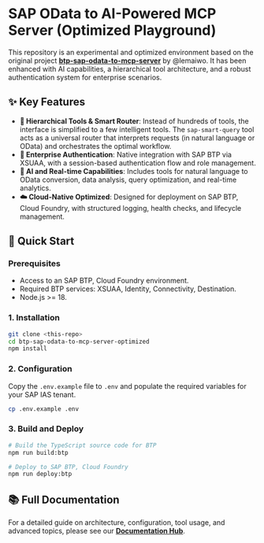 # SAP OData to AI-Powered MCP Server (Optimized Playground)

This repository is an experimental and optimized environment based on the original project **[btp-sap-odata-to-mcp-server](https://github.com/lemaiwo/btp-sap-odata-to-mcp-server)** by @lemaiwo. It has been enhanced with AI capabilities, a hierarchical tool architecture, and a robust authentication system for enterprise scenarios.

## ✨ Key Features

-   **🧠 Hierarchical Tools & Smart Router**: Instead of hundreds of tools, the interface is simplified to a few intelligent tools. The `sap-smart-query` tool acts as a universal router that interprets requests (in natural language or OData) and orchestrates the optimal workflow.
-   **🔐 Enterprise Authentication**: Native integration with SAP BTP via XSUAA, with a session-based authentication flow and role management.
-   **🤖 AI and Real-time Capabilities**: Includes tools for natural language to OData conversion, data analysis, query optimization, and real-time analytics.
-   **☁️ Cloud-Native Optimized**: Designed for deployment on SAP BTP, Cloud Foundry, with structured logging, health checks, and lifecycle management.

## 🚀 Quick Start

### Prerequisites

-   Access to an SAP BTP, Cloud Foundry environment.
-   Required BTP services: XSUAA, Identity, Connectivity, Destination.
-   Node.js >= 18.

### 1. Installation

```bash
git clone <this-repo>
cd btp-sap-odata-to-mcp-server-optimized
npm install
```

### 2. Configuration

Copy the `.env.example` file to `.env` and populate the required variables for your SAP IAS tenant.

```bash
cp .env.example .env
```

### 3. Build and Deploy

```bash
# Build the TypeScript source code for BTP
npm run build:btp

# Deploy to SAP BTP, Cloud Foundry
npm run deploy:btp
```

## 📚 Full Documentation

For a detailed guide on architecture, configuration, tool usage, and advanced topics, please see our **[Documentation Hub](./docs/README.md)**.
